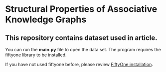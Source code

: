 Structural Properties of Associative Knowledge Graphs
==
This repository contains dataset used in article.
--
You can run the **main.py** file to open the data set.
The program requires the fiftyone library to be installed.

If you have not used fiftyone before, please review 
[FiftyOne installation](https://docs.voxel51.com/getting_started/install.html).






